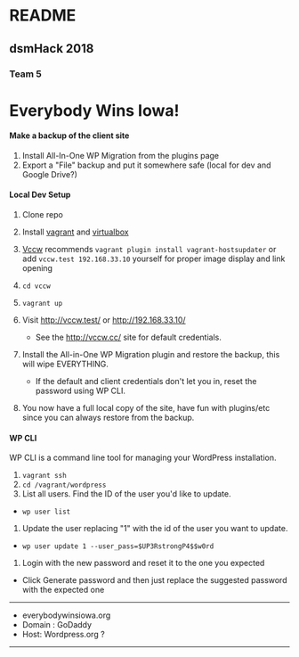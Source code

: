 # README

## dsmHack 2018

### Team 5

# Everybody Wins Iowa!

#### Make a backup of the client site
1. Install All-In-One WP Migration from the plugins page
1. Export a "File" backup and put it somewhere safe (local for dev and Google Drive?)

#### Local Dev Setup
1. Clone repo
1. Install [vagrant](www.vagrantup.com) and [virtualbox](www.virtualbox.org)
  1. [Vccw](http://vccw.cc/) recommends `vagrant plugin install vagrant-hostsupdater` or add `vccw.test 192.168.33.10` yourself for proper image display and link opening
  1. `cd vccw `
  1. `vagrant up`

1. Visit http://vccw.test/ or http://192.168.33.10/
    * See the http://vccw.cc/ site for default credentials.

1. Install the All-in-One WP Migration plugin and restore the backup, this will wipe EVERYTHING.
    * If the default and client credentials don't let you in, reset the password using WP CLI.

1. You now have a full local copy of the site, have fun with plugins/etc since you can always restore from the backup.

#### WP CLI
WP CLI is a command line tool for managing your WordPress installation.

1. `vagrant ssh`
1. `cd /vagrant/wordpress`
1. List all users. Find the ID of the user you'd like to update.
  * `wp user list`
1. Update the user replacing "1" with the id of the user you want to update.
  * `wp user update 1 --user_pass=$UP3RstrongP4$$w0rd`
1. Login with the new password and reset it to the one you expected
  * Click Generate password and then just replace the suggested password with the expected one

---

* everybodywinsiowa.org
* Domain : GoDaddy
* Host: Wordpress.org ?

---
